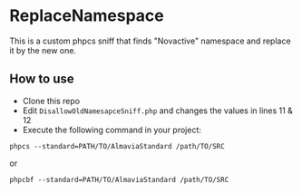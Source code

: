 # ReplaceNamespace

This is a custom phpcs sniff that finds "Novactive" namespace and replace it by the new one.

## How to use

* Clone this repo
* Edit ``DisallowOldNamesapceSniff.php`` and changes the values in lines 11 & 12
* Execute the following command in your project:

``phpcs --standard=PATH/TO/AlmaviaStandard /path/TO/SRC``

or

``phpcbf --standard=PATH/TO/AlmaviaStandard /path/TO/SRC``
